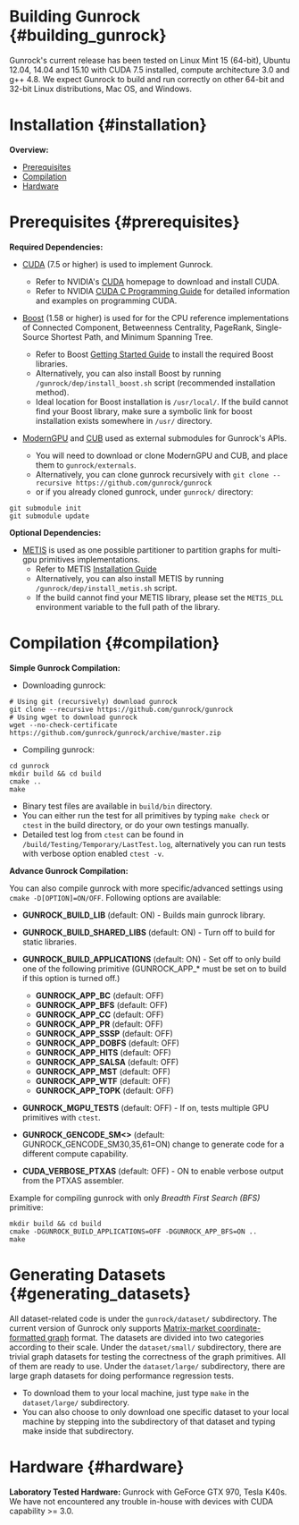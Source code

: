 Building Gunrock {#building_gunrock}
================

Gunrock's current release has been tested on Linux Mint 15 (64-bit), Ubuntu 12.04, 14.04 and 15.10 with CUDA 7.5 installed, compute architecture 3.0 and g++ 4.8. We expect Gunrock to build and run correctly on other 64-bit and 32-bit Linux distributions, Mac OS, and Windows.

Installation {#installation}
============

**Overview:**
* [Prerequisites](#prerequisites)
* [Compilation](#compilation)
* [Hardware](#hardware)


Prerequisites {#prerequisites}
=============

**Required Dependencies:**
* [CUDA](https://developer.nvidia.com/cuda-zone) (7.5 or higher) is used to implement Gunrock.
  * Refer to NVIDIA's [CUDA](https://developer.nvidia.com/cuda-downloads) homepage to download and install CUDA.
  * Refer to NVIDIA [CUDA C Programming Guide](http://docs.nvidia.com/cuda/cuda-c-programming-guide/index.html) for detailed information and examples on programming CUDA.

* [Boost](http://www.boost.org/users/history/version_1_58_0.html) (1.58 or higher) is used for for the CPU reference implementations of Connected Component, Betweenness Centrality, PageRank, Single-Source Shortest Path, and Minimum Spanning Tree.
  * Refer to Boost [Getting Started Guide](http://www.boost.org/doc/libs/1_58_0/more/getting_started/unix-variants.html) to install the required Boost libraries.
  * Alternatively, you can also install Boost by running `/gunrock/dep/install_boost.sh` script (recommended installation method).
  * Ideal location for Boost installation is `/usr/local/`. If the build cannot find your Boost library, make sure a symbolic link for boost installation exists somewhere in `/usr/` directory.

* [ModernGPU](https://github.com/moderngpu/moderngpu) and [CUB](http://nvlabs.github.io/cub/) used as external submodules for Gunrock's APIs.
  * You will need to download or clone ModernGPU and CUB, and place them to `gunrock/externals`.
  * Alternatively, you can clone gunrock recursively with `git clone --recursive https://github.com/gunrock/gunrock`
  * or if you already cloned gunrock, under `gunrock/` directory:

```
git submodule init
git submodule update
```

**Optional Dependencies:**
* [METIS](http://glaros.dtc.umn.edu/gkhome/metis/metis/overview) is used as one possible partitioner to partition graphs for multi-gpu primitives implementations.
  * Refer to METIS [Installation Guide](http://glaros.dtc.umn.edu/gkhome/metis/metis/download)
  * Alternatively, you can also install METIS by running `/gunrock/dep/install_metis.sh` script.
  * If the build cannot find your METIS library, please set the `METIS_DLL` environment variable to the full path of the library.

Compilation {#compilation}
===========

**Simple Gunrock Compilation:**
* Downloading gunrock:
```
# Using git (recursively) download gunrock
git clone --recursive https://github.com/gunrock/gunrock
# Using wget to download gunrock
wget --no-check-certificate https://github.com/gunrock/gunrock/archive/master.zip
```
* Compiling gunrock:
```
cd gunrock
mkdir build && cd build
cmake ..
make
```
* Binary test files are available in `build/bin` directory.
* You can either run the test for all primitives by typing `make check` or `ctest` in the build directory, or do your own testings manually.
* Detailed test log from `ctest` can be found in `/build/Testing/Temporary/LastTest.log`, alternatively you can run tests with verbose option enabled `ctest -v`.

**Advance Gunrock Compilation:**

You can also compile gunrock with more specific/advanced settings using `cmake -D[OPTION]=ON/OFF`. Following options are available:

* **GUNROCK_BUILD_LIB** (default: ON) - Builds main gunrock library.
* **GUNROCK_BUILD_SHARED_LIBS** (default: ON) - Turn off to build for static libraries.
* **GUNROCK_BUILD_APPLICATIONS** (default: ON) - Set off to only build one of the following primitive (GUNROCK\_APP\_* must be set on to build if this option is turned off.)
  * **GUNROCK_APP_BC** (default: OFF)
  * **GUNROCK_APP_BFS** (default: OFF)
  * **GUNROCK_APP_CC** (default: OFF)
  * **GUNROCK_APP_PR** (default: OFF)
  * **GUNROCK_APP_SSSP** (default: OFF)
  * **GUNROCK_APP_DOBFS** (default: OFF)
  * **GUNROCK_APP_HITS** (default: OFF)
  * **GUNROCK_APP_SALSA** (default: OFF)
  * **GUNROCK_APP_MST** (default: OFF)
  * **GUNROCK_APP_WTF** (default: OFF)
  * **GUNROCK_APP_TOPK** (default: OFF)

* **GUNROCK_MGPU_TESTS** (default: OFF) - If on, tests multiple GPU primitives with `ctest`.
* **GUNROCK_GENCODE_SM<>** (default: GUNROCK_GENCODE_SM30,35,61=ON) change to generate code for a different compute capability.
* **CUDA_VERBOSE_PTXAS** (default: OFF) - ON to enable verbose output from the PTXAS assembler.

Example for compiling gunrock with only *Breadth First Search (BFS)* primitive:
```
mkdir build && cd build
cmake -DGUNROCK_BUILD_APPLICATIONS=OFF -DGUNROCK_APP_BFS=ON ..
make
```

Generating Datasets {#generating_datasets}
===================

All dataset-related code is under the `gunrock/dataset/` subdirectory. The current version of Gunrock only supports [Matrix-market coordinate-formatted graph](http://math.nist.gov/MatrixMarket/formats.html) format. The datasets are divided into two categories according to their scale. Under the `dataset/small/` subdirectory, there are trivial graph datasets for testing the correctness of the graph primitives. All of them are ready to use. Under the `dataset/large/` subdirectory, there are large graph datasets for doing performance regression tests.
* To download them to your local machine, just type `make` in the `dataset/large/` subdirectory.
* You can also choose to only download one specific dataset to your local machine by stepping into the subdirectory of that dataset and typing make inside that subdirectory.



Hardware {#hardware}
========

**Laboratory Tested Hardware:** Gunrock with GeForce GTX 970, Tesla K40s. We have not encountered any trouble in-house with devices with CUDA capability >= 3.0.
